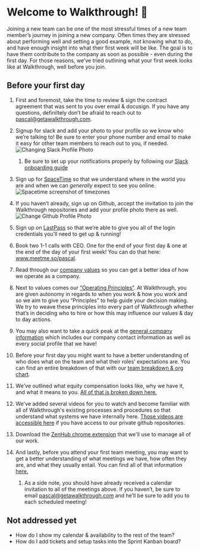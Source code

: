 # Welcome to Walkthrough! :wave:
Joining a new team can be one of the most stressful times of a new team member’s journey in joining a new company. Often times they are stressed about performing well and setting a good example, not knowing what to do, and have enough insight into what their first week will be like. The goal is to have them contribute to the company as soon as possible - even during the first day. For those reasons, we’ve tried outlining what your first week looks like at Walkthrough, well before you join. 

 
## Before your first day

1. First and foremost, take the time to review & sign the contract agreement that was sent to you over email & docusign. If you have any questions, definiltely don’t be afraid to reach out to pascal@getawalkthrough.com.

1.  Signup for slack and add your photo to your profile so we know who we’re talking to!  Be sure to enter your phone number and email to make it easy for other team members to reach out to you, if needed.
<br>![Changing Slack Profile Photo](http://i66.tinypic.com/2wn5mpe.png)
	1. Be sure to set up your notifications properly by following our [Slack onboarding guide](https://github.com/WalkthroughVR/InternalHandbook/blob/master/SlackOnboarding.md)


1. Sign up for [SpaceTime](https://getawalkthrough.spacetime.am/signup) so that we understand where in the world you are and when we can *generally* expect to see you online. 
<br>![Spacetime screenshot of timezones](http://i63.tinypic.com/33y04qq.png)

1.  If you haven’t already, sign up on Github, accept the invitation to join the Walkthrough repositories and add your profile photo there as well. 
<br>![Change Github Profile Photo](http://i64.tinypic.com/ej7lhg.png)

1. Sign up on [LastPass](https://github.com/WalkthroughVR/InternalHandbook/blob/master/LastpassTeam.md) so that we’re able to give you all of the login credentials you’ll need to get up & running!

1.  Book two 1-1 calls with CEO. One for the end of your first day & one at the end of the day of your first week! You can do that here: www.meetme.so/pascal.

1. Read through our [company values](https://github.com/WalkthroughVR/Handbook/blob/master/Values.md) so you can get a better idea of how we operate as a company. 

1. Next to values comes our [“Operating Principles”](https://github.com/WalkthroughVR/Handbook/blob/master/HowWeWork/OperatingPrinciples.md). At Walkthrough, you are given autonomy in regards to when you work & how you work and so we aim to give you “Principles” to help guide your decision making. We try to weave these principles into every part of Walkthrough whether that’s in deciding who to hire or how this may influence our values & day to day actions. 

1. You may also want to take a quick peak at the [general company information](https://github.com/WalkthroughVR/Handbook/blob/master/GeneralAdminInfo.md) which includes our company contact information as well as every social profile that we have!

1. Before your first day you might want to have a better understanding of who does what on the team and what their roles’ expectations are. You can find an entire breakdown of that with our [team breakdown & org chart](https://github.com/WalkthroughVR/Handbook/blob/master/Team.md).

1. We've outlined what equity compensation looks like, why we have it, and what it means to you. [All of that is broken down here.](https://github.com/WalkthroughVR/Handbook/blob/master/HowWeWork/ExplainingEquity.md)

1. We've added several videos for you to watch and become familiar with all of Walkthrough's existing processes and procedures so that understand what systems we have internally here. [Those videos are accessible here](https://github.com/WalkthroughVR/InternalHandbook/blob/master/WalkthroughSystemsOverview.md) if you have access to our private github repositories. 

1. Download the [ZenHub chrome extension](https://chrome.google.com/webstore/detail/zenhub-for-github/ogcgkffhplmphkaahpmffcafajaocjbd?hl=en-US) that we'll use to manage all of our work.

1. And lastly, before you attend your first team meeting, you may want to get a better understanding of what meetings we have, how often they are, and what they usually entail. You can find all of that information [here.](https://github.com/WalkthroughVR/Handbook/blob/master/HowWeWork/CompanyMeetings.md)
	1. As a side note, you should have already received a calendar invitation to all of the meetings above. If you haven’t, be sure to email pascal@getawalkthrough.com and he’ll be sure to add you to each scheduled meeting!



## Not addressed yet
- How do I show my calendar & availability to the rest of the team?
- How do I add tickets and setup tasks into the Sprint Kanban board?
